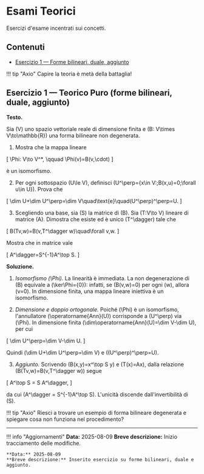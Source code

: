 # Esami Teorici

Esercizi d'esame incentrati sui concetti.

## Contenuti

- [Esercizio 1 — Forme bilineari, duale, aggiunto](#esercizio-1-teorico-puro-forme-bilineari-duale-aggiunto)

!!! tip "Axio"
    Capire la teoria è metà della battaglia!

## Esercizio 1 — Teorico Puro (forme bilineari, duale, aggiunto)

**Testo.**

Sia \(V\) uno spazio vettoriale reale di dimensione finita e \(B: V\times V\to\mathbb{R}\) una forma bilineare non degenerata.

1. Mostra che la mappa lineare

\[
\Phi: V\to V^*, \qquad \Phi(v)=B(v,\cdot)
\]

è un isomorfismo.

2. Per ogni sottospazio \(U\le V\), definisci \(U^\perp=\{x\in V:\;B(x,u)=0\;\forall u\in U\}\). Prova che

\[
\dim U+\dim U^\perp=\dim V\quad\text{e}\quad(U^\perp)^\perp=U.
\]

3. Scegliendo una base, sia \(S\) la matrice di \(B\). Sia \(T:V\to V\) lineare di matrice \(A\). Dimostra che esiste ed è unico \(T^\dagger\) tale che

\[
B(Tv,w)=B(v,T^\dagger w)\quad\forall v,w.
\]

Mostra che in matrice vale

\[
A^\dagger=S^{-1}A^\top S.
\]

**Soluzione.**

1. *Isomorfismo \(\Phi\).* La linearità è immediata. La non degenerazione di \(B\) equivale a \(\ker\Phi=\{0\}\): infatti, se \(B(v,w)=0\) per ogni \(w\), allora \(v=0\). In dimensione finita, una mappa lineare iniettiva è un isomorfismo.

2. *Dimensione e doppio ortogonale.* Poiché \(\Phi\) è un isomorfismo, l'annullatore \(\operatorname{Ann}(U)\) corrisponde a \(U^\perp\) via \(\Phi\). In dimensione finita \(\dim\operatorname{Ann}(U)=\dim V-\dim U\), per cui

\[
\dim U^\perp=\dim V-\dim U.
\]

Quindi \(\dim U+\dim U^\perp=\dim V\) e \((U^\perp)^\perp=U\).

3. *Aggiunto.* Scrivendo \(B(x,y)=x^\top S y\) e \(T(x)=Ax\), dalla relazione \(B(Tv,w)=B(v,T^\dagger w)\) segue

\[
A^\top S = S A^\dagger,
\]

da cui \(A^\dagger = S^{-1}A^\top S\). L'unicità discende dall'invertibilità di \(S\).

!!! tip "Axio"
    Riesci a trovare un esempio di forma bilineare degenerata e spiegare cosa non funziona nel procedimento?

---

!!! info "Aggiornamenti"
    **Data:** 2025-08-09
    **Breve descrizione:** Inizio tracciamento delle modifiche.

    **Data:** 2025-08-09
    **Breve descrizione:** Inserito esercizio su forme bilineari, duale e aggiunto.

